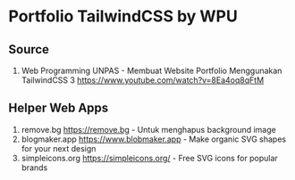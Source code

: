 # Portfolio TailwindCSS by WPU

## Source

1. Web Programming UNPAS - Membuat Website Portfolio Menggunakan TailwindCSS 3 <https://www.youtube.com/watch?v=8Ea4oq8qFtM>

## Helper Web Apps

1. remove.bg <https://remove.bg> - Untuk menghapus background image
1. blogmaker.app <https://www.blobmaker.app> - Make organic SVG shapes for your next design
1. simpleicons.org <https://simpleicons.org/> - Free SVG icons for popular brands

